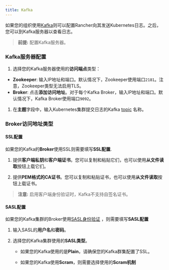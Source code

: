 ```yaml
---
title: Kafka
---
```


如果您的组织使用[Kafka](https://kafka.apache.org/)则可以配置Rancher向其发送Kubernetes日志。之后，您可以到Kafka服务器以查看日志。

> **前提:** 配置Kafka服务器。

### Kafka服务器配置

1. 选择您的Kafka服务器使用的**访问端点**类型：

- **Zookeeper**: 输入IP地址和端口。默认情况下，Zookeeper使用端口`2181`。注意，Zookeeper类型无法启用TLS。
- **Broker**: 点击**添加访问地址**。对于每个Kafka Broker，输入IP地址和端口。默认情况下，Kafka Broker使用端口`9092`。

1. 在**主题**字段中，输入Kubernetes集群提交日志的Kafka [topic](https://kafka.apache.org/documentation/#basic_ops_add_topic) 名称。

### **Broker**访问地址类型

#### SSL配置

如果您的Kafka的**Broker**使用SSL则需要填写**SSL配置**.

1. 提供**客户端私钥**和**客户端证书**。您可以复制和粘贴它们，也可以使用**从文件读取**按钮上载它们。

1. 提供**PEM格式的CA证书**。您可以复制和粘贴证书，也可以使用**从文件读取**按钮上载证书。

> **注意:** 启用客户端身份验证时，Kafka不支持自签名证书。

#### SASL配置

如果您的Kafka集群的Broker使用[SASL身份验证](https://kafka.apache.org/documentation/#security_sasl) ，则需要填写**SASL配置**

1. 输入SASL的**用户名**和**密码**。

1. 选择您的Kafka集群使用的**SASL类型**。

   - 如果您的Kafka使用的是**Plain**，请确保您的Kafka群集配置了SSL。

   - 如果您的Kafka使用**Scram**，则需要选择使用的**Scram机制**
